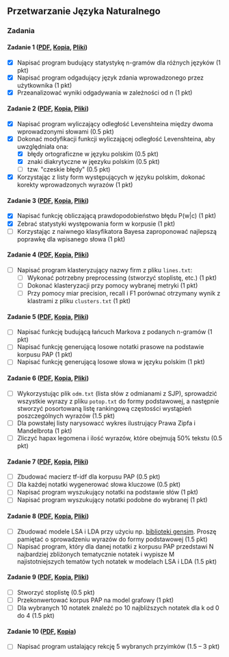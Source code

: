 ## Przetwarzanie Języka Naturalnego

### Zadania
#### Zadanie 1 ([PDF](http://home.agh.edu.pl/~wojtek/pjn2015/lab1.pdf), [Kopia](https://github.com/mkierc/pjn/blob/master/pdf/lab1.pdf), [Pliki](http://home.agh.edu.pl/~wojtek/pjn2015/lab1.tar.gz))
- [x] Napisać program budujący statystykę n-gramów dla różnych języków (1 pkt)
- [x] Napisać program odgadujący język zdania wprowadzonego przez użytkownika (1 pkt)
- [x] Przeanalizować wyniki odgadywania w zależności od n (1 pkt)

#### Zadanie 2 ([PDF](http://home.agh.edu.pl/~wojtek/pjn2015/lab2.pdf), [Kopia](https://github.com/mkierc/pjn/blob/master/pdf/lab2.pdf), [Pliki](http://home.agh.edu.pl/~wojtek/pjn2015/lab2.tar.gz))
- [x] Napisać program wyliczający odległość Levenshteina między dwoma wprowadzonymi słowami (0.5 pkt)
- [x] Dokonać modyfikacji funkcji wyliczającej odległość Levenshteina, aby uwzględniała ona:
  - [x] błędy ortograficzne w języku polskim (0.5 pkt)
  - [x] znaki diakrytyczne w jęezyku polskim (0.5 pkt)
  - [ ] tzw. "czeskie błędy" (0.5 pkt)
- [x] Korzystając z listy form występujących w języku polskim, dokonać korekty wprowadzonych wyrazów (1 pkt)

#### Zadanie 3 ([PDF](http://home.agh.edu.pl/~wojtek/pjn2015/lab3.pdf), [Kopia](https://github.com/mkierc/pjn/blob/master/pdf/lab3.pdf), [Pliki](http://home.agh.edu.pl/~wojtek/pjn2015/lab3.tar.gz))
- [x] Napisać funkcję obliczającą prawdopodobieństwo błędu P(w|c) (1 pkt)
- [x] Zebrać statystyki występowania form w korpusie (1 pkt)
- [ ] Korzystając z naiwnego klasyfikatora Bayesa zaproponować najlepszą poprawkę dla wpisanego słowa (1 pkt)

#### Zadanie 4 ([PDF](http://home.agh.edu.pl/~wojtek/pjn2015/lab4.pdf), [Kopia](https://github.com/mkierc/pjn/blob/master/pdf/lab4.pdf), [Pliki](http://home.agh.edu.pl/~wojtek/pjn2015/lab4.tar.gz))
- [ ] Napisać program klasteryzujący nazwy firm z pliku `lines.txt`:
  - [ ] Wykonać potrzebny preprocessing (stworzyć stoplistę, etc.) (1 pkt)
  - [ ] Dokonać klasteryzacji przy pomocy wybranej metryki (1 pkt)
  - [ ] Przy pomocy miar precision, recall i F1 porównać otrzymany wynik z klastrami z pliku `clusters.txt` (1 pkt)

#### Zadanie 5 ([PDF](http://home.agh.edu.pl/~wojtek/pjn2015/lab5.pdf), [Kopia](https://github.com/mkierc/pjn/blob/master/pdf/lab5.pdf), [Pliki](http://home.agh.edu.pl/~wojtek/pjn2015/lab5.tar.gz))
- [ ] Napisać funkcję budującą łańcuch Markova z podanych n-gramów (1 pkt)
- [ ] Napisać funkcję generującą losowe notatki prasowe na podstawie korpusu PAP (1 pkt)
- [ ] Napisać funkcję generującą losowe słowa w języku polskim (1 pkt)

#### Zadanie 6 ([PDF](http://home.agh.edu.pl/~wojtek/pjn2015/lab6.pdf), [Kopia](https://github.com/mkierc/pjn/blob/master/pdf/lab6.pdf), [Pliki](http://home.agh.edu.pl/~wojtek/pjn2015/lab6.tar.gz))
- [ ] Wykorzystując plik `odm.txt` (lista słów z odmianami z SJP), sprowadzić wszystkie wyrazy z pliku `potop.txt` do formy podstawowej, a następnie stworzyć posortowaną listę rankingową częstosści wystąpień poszczególnych wyrazów (1.5 pkt)
- [ ] Dla powstałej listy narysowacć wykres ilustrujący Prawa Zipfa i Mandelbrota (1 pkt)
- [ ] Zliczyć hapax legomena i ilość wyrazów, które obejmują 50% tekstu (0.5 pkt)

#### Zadanie 7 ([PDF](http://home.agh.edu.pl/~wojtek/pjn2015/lab7.pdf), [Kopia](https://github.com/mkierc/pjn/blob/master/pdf/lab7.pdf), [Pliki](http://home.agh.edu.pl/~wojtek/pjn2015/lab7.tar.gz))
- [ ] Zbudować macierz tf-idf dla korpusu PAP (0.5 pkt)
- [ ] Dla każdej notatki wygenerować słowa kluczowe (0.5 pkt)
- [ ] Napisać program wyszukujący notatki na podstawie słów (1 pkt)
- [ ] Napisać program wyszukujący notatki podobne do wybranej (1 pkt)

#### Zadanie 8 ([PDF](http://home.agh.edu.pl/~wojtek/pjn2015/lab8.pdf), [Kopia](https://github.com/mkierc/pjn/blob/master/pdf/lab8.pdf), [Pliki](http://home.agh.edu.pl/~wojtek/pjn2015/lab8.tar.gz))
- [ ] Zbudować modele LSA i LDA przy użyciu np. [biblioteki gensim](http://radimrehurek.com/gensim/tutorial.html). Proszę pamiętać o sprowadzeniu wyrazów do formy podstawowej (1.5 pkt)
- [ ] Napisać program, który dla danej notatki z korpusu PAP przedstawi N najbardziej zbliżonych tematycznie notatek i wypisze M najistotniejszych tematów tych notatek w modelach LSA i LDA (1.5 pkt)

#### Zadanie 9 ([PDF](http://home.agh.edu.pl/~wojtek/pjn2015/lab9.pdf), [Kopia](https://github.com/mkierc/pjn/blob/master/pdf/lab9.pdf), [Pliki](http://home.agh.edu.pl/~wojtek/pjn2015/lab9.tar.gz))
- [ ] Stworzyć stoplistę (0.5 pkt)
- [ ] Przekonwertować korpus PAP na model grafowy (1 pkt)
- [ ] Dla wybranych 10 notatek znaleźć po 10 najbliższych notatek dla k od 0 do 4 (1.5 pkt)

#### Zadanie 10 ([PDF](http://home.agh.edu.pl/~wojtek/pjn2015/lab10.pdf), [Kopia](https://github.com/mkierc/pjn/blob/master/pdf/lab10.pdf))
- [ ] Napisać program ustalający rekcję 5 wybranych przyimków (1.5 – 3 pkt)
